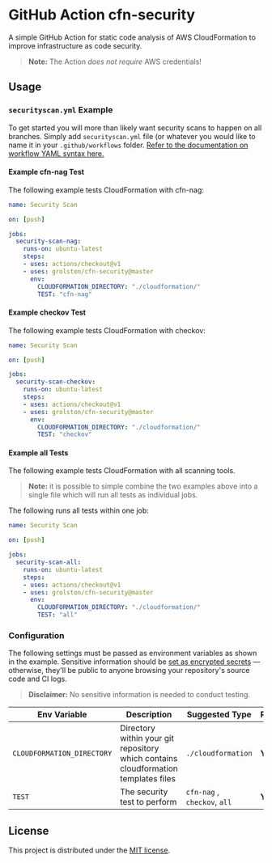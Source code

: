 # GitHub Action cfn-security

A simple GitHub Action for static code analysis of AWS CloudFormation to improve infrastructure as code security.

> **Note:** The Action *does not require* AWS credentials!

## Usage

### `securityscan.yml` Example

To get started you will more than likely want security scans to happen on all branches. Simply add `securityscan.yml` file (or whatever you would like to name it in your `.github/workflows` folder. [Refer to the documentation on workflow YAML syntax here.](https://help.github.com/en/articles/workflow-syntax-for-github-actions)

#### Example cfn-nag Test

The following example tests CloudFormation with cfn-nag:

```yaml
name: Security Scan

on: [push]

jobs:
  security-scan-nag:
    runs-on: ubuntu-latest
    steps:
    - uses: actions/checkout@v1
    - uses: grolston/cfn-security@master
      env:
        CLOUDFORMATION_DIRECTORY: "./cloudformation/"
        TEST: "cfn-nag"
```

#### Example checkov Test

The following example tests CloudFormation with checkov:

```yaml
name: Security Scan

on: [push]

jobs:
  security-scan-checkov:
    runs-on: ubuntu-latest
    steps:
    - uses: actions/checkout@v1
    - uses: grolston/cfn-security@master
      env:
        CLOUDFORMATION_DIRECTORY: "./cloudformation/"
        TEST: "checkov"
```

#### Example all Tests

The following example tests CloudFormation with all scanning tools.

> **Note:** it is possible to simple combine the two examples above into a single file which will run all tests as individual jobs.

The following runs all tests within one job:

```yaml
name: Security Scan

on: [push]

jobs:
  security-scan-all:
    runs-on: ubuntu-latest
    steps:
    - uses: actions/checkout@v1
    - uses: grolston/cfn-security@master
      env:
        CLOUDFORMATION_DIRECTORY: "./cloudformation/"
        TEST: "all"
```

### Configuration

The following settings must be passed as environment variables as shown in the example. Sensitive information should be [set as encrypted secrets](https://help.github.com/en/articles/virtual-environments-for-github-actions#creating-and-using-secrets-encrypted-variables) — otherwise, they'll be public to anyone browsing your repository's source code and CI logs.

> **Disclaimer:** No sensitive information is needed to conduct testing.

| Env Variable | Description| Suggested Type | Required | Default |
| ------------- | ------------- | ------------- | ------------- | ------------- |
| `CLOUDFORMATION_DIRECTORY` | Directory within your git repository which contains cloudformation templates files | `./cloudformation` | **Yes** | N/A |
| `TEST` | The security test to perform | `cfn-nag` , `checkov`, `all` | **Yes** | N/A |

## License

This project is distributed under the [MIT license](LICENSE.md).
